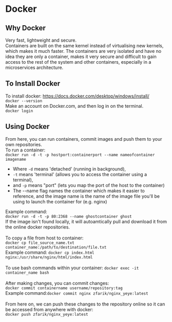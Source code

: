 # Docker

## Why Docker
Very fast, lightweight and secure.<br>
Containers are built on the same kernel instead of virtualising new kernels, which makes it much faster. The containers are very isolated and have no idea they are only a container, makes it very secure and difficult to gain access to the rest of the system and other containers, especially in a microservices architecture.<br>

## To Install Docker
To install docker: https://docs.docker.com/desktop/windows/install/<br>
`docker --version`<br>
Make an account on Docker.com, and then log in on the terminal.<br>
`docker login`<br>

## Using Docker
From here, you can run containers, commit images and push them to your own repositories.<br>
To run a container:<br>
`docker run -d -t -p hostport:containerport --name nameofcontainer imagename`<br>
- Where `-d` means 'detached' (running in background), 
- `-t` means 'terminal' (allows you to access the container using a terminal), 
- and `-p` means "port" (lets you map the port of the host to the container)
- The --name flag names the container which makes it easier to reference, and the image name is the name of the image file you'll be using to launch the container for (e.g. nginx)

Example command:<br>
`docker run -d -t -p 80:2368 --name ghostcontainer ghost`<br>
If the image isn't found locally, it will autoamtically pull and download it from the online docker repositories.<br><br>
To copy a file from host to container:<br>
`docker cp file_source_name.txt container_name:/path/to/destination/file.txt`<br>
Example command: `docker cp index.html nginx:/usr/share/nginx/html/index.html`<br><br>
To use bash commands within your container: `docker exec -it container_name bash`<br><br>
After making changes, you can commit changes:<br>
`docker commit containername username/repository:tag`<br>
Example command:`docker commit nginx zfarik/nginx_yeye:latest`<br><br>
From here on, we can push these changes to the repository online so it can be accessed from anywhere with docker:<br>
`docker push zfarik/nginx_yeye:latest`
